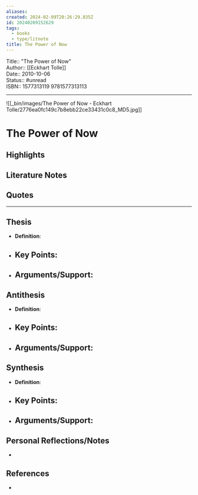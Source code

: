 ```yaml
---
aliases: 
created: 2024-02-09T20:26:29.835Z
id: 20240209152629
tags:
  - books
  - type/litnote
title: The Power of Now
---
```


Title:: "The Power of Now"  
Author:: [[Eckhart Tolle]]  
Date:: 2010-10-06  
Status:: #unread  
ISBN:: 1577313119 9781577313113  

---

![[_bin/images/The Power of Now - Eckhart Tolle/2776ea0fc149c7b8ebb22ce33431c0c8_MD5.jpg]]

# The Power of Now

## Highlights

## Literature Notes

## Quotes

---

## Thesis
- **Definition**: 
- **Key Points**:
    - 
- **Arguments/Support**:
    - 

## Antithesis
- **Definition**: 
- **Key Points**:
    - 
- **Arguments/Support**:
    - 

## Synthesis
- **Definition**: 
- **Key Points**:
    - 
- **Arguments/Support**:
    - 

## Personal Reflections/Notes
- 

## References

- 